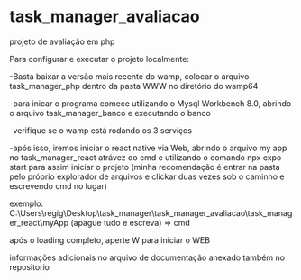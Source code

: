 # task_manager_avaliacao
projeto de avaliação em php 


Para configurar e executar o projeto localmente:

-Basta baixar a versão mais recente do wamp, colocar o arquivo task_manager_php dentro da pasta WWW no diretório do 
wamp64

-para inicar o programa comece utilizando o Mysql Workbench 8.0, abrindo o arquivo task_manager_banco e executando o banco

-verifique se o wamp está rodando os 3 serviços

-após isso, iremos iniciar o react native via Web, abrindo o arquivo my app no task_manager_react atrávez do cmd e utilizando o comando
npx expo start para assim iniciar o projeto (minha recomendação é entrar na pasta pelo próprio explorador de arquivos e clickar duas vezes
sob o caminho e escrevendo cmd no lugar)

exemplo: C:\Users\regig\Desktop\task_manager\task_manager_avaliacao\task_manager_react\myApp (apague tudo e escreva) => cmd

após o loading completo, aperte W para iniciar o WEB 

informações adicionais no arquivo de documentação anexado também no repositorio

